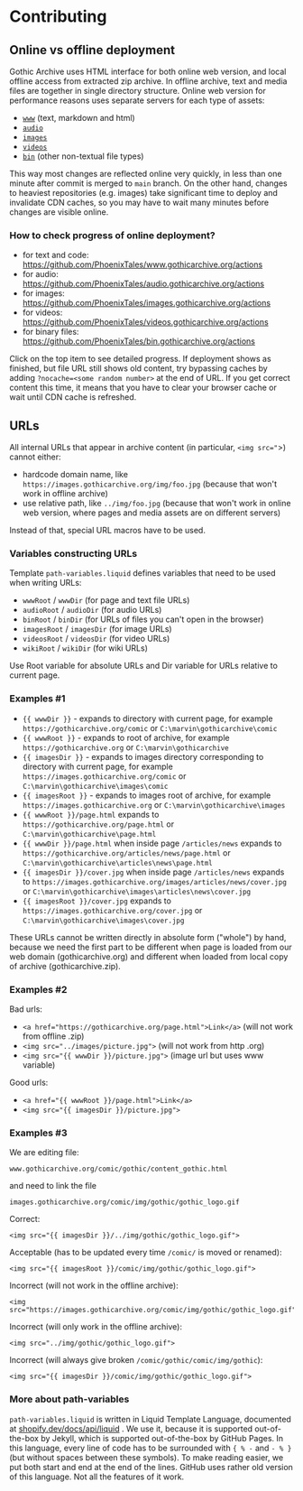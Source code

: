 # Contributing

## Online vs offline deployment
Gothic Archive uses HTML interface for both online web version, and local offline access from extracted zip archive.
In offline archive, text and media files are together in single directory structure.
Online web version for performance reasons uses separate servers for each type of assets:
- [`www`](https://github.com/PhoenixTales/www.gothicarchive.org) (text, markdown and html)
- [`audio`](https://github.com/PhoenixTales/audio.gothicarchive.org)
- [`images`](https://github.com/PhoenixTales/images.gothicarchive.org)
- [`videos`](https://github.com/PhoenixTales/videos.gothicarchive.org)
- [`bin`](https://github.com/PhoenixTales/bin.gothicarchive.org) (other non-textual file types)

This way most changes are reflected online very quickly, in less than one minute after commit is merged to `main` branch. 
On the other hand, changes to heaviest repositories (e.g. images) take significant time to deploy and invalidate CDN caches, so you may have to wait many minutes before changes are visible online.

### How to check progress of online deployment?
- for text and code: https://github.com/PhoenixTales/www.gothicarchive.org/actions
- for audio: https://github.com/PhoenixTales/audio.gothicarchive.org/actions
- for images: https://github.com/PhoenixTales/images.gothicarchive.org/actions
- for videos: https://github.com/PhoenixTales/videos.gothicarchive.org/actions
- for binary files: https://github.com/PhoenixTales/bin.gothicarchive.org/actions

Click on the top item to see detailed progress. If deployment shows as finished, but file URL still shows old content, try bypassing caches by adding `?nocache=<some random number>` at the end of URL. If you get correct content this time, it means that you have to clear your browser cache or wait until CDN cache is refreshed.

## URLs
All internal URLs that appear in archive content (in particular, `<img src="`>) cannot either:
- hardcode domain name, like `https://images.gothicarchive.org/img/foo.jpg` (because that won't work in offline archive)
- use relative path, like `../img/foo.jpg` (because that won't work in online web version, where pages and media assets are on different servers)

Instead of that, special URL macros have to be used.


### Variables constructing URLs

Template `path-variables.liquid` defines variables that need to be used when writing URLs:
- `wwwRoot`    / `wwwDir`    (for page and text file URLs)
- `audioRoot`  / `audioDir`  (for audio URLs)
- `binRoot`    / `binDir`    (for URLs of files you can't open in the browser)
- `imagesRoot` / `imagesDir` (for image URLs)
- `videosRoot` / `videosDir` (for video URLs)
- `wikiRoot`   / `wikiDir`   (for wiki URLs)

Use Root variable for absolute URLs and Dir variable for URLs relative to current page.


### Examples #1

- `{{ wwwDir }}` - expands to directory with current page, for example `https://gothicarchive.org/comic` or `C:\marvin\gothicarchive\comic`
- `{{ wwwRoot }}` - expands to root of archive, for example `https://gothicarchive.org` or `C:\marvin\gothicarchive`
- `{{ imagesDir }}` - expands to images directory corresponding to directory with current page, for example `https://images.gothicarchive.org/comic` or `C:\marvin\gothicarchive\images\comic`
- `{{ imagesRoot }}` - expands to images root of archive, for example `https://images.gothicarchive.org` or `C:\marvin\gothicarchive\images`
- `{{ wwwRoot }}/page.html` expands to `https://gothicarchive.org/page.html` or `C:\marvin\gothicarchive\page.html`
- `{{ wwwDir }}/page.html` when inside page `/articles/news` expands to `https://gothicarchive.org/articles/news/page.html` or `C:\marvin\gothicarchive\articles\news\page.html`
- `{{ imagesDir }}/cover.jpg` when inside page `/articles/news` expands to `https://images.gothicarchive.org/images/articles/news/cover.jpg` or `C:\marvin\gothicarchive\images\articles\news\cover.jpg`
- `{{ imagesRoot }}/cover.jpg` expands to `https://images.gothicarchive.org/cover.jpg` or `C:\marvin\gothicarchive\images\cover.jpg`

These URLs cannot be written directly in absolute form ("whole") by hand, because we need the first part to be different when page is loaded from our web domain (gothicarchive.org) and different when loaded from local copy of archive (gothicarchive.zip).


### Examples #2

Bad urls:
- `<a href="https://gothicarchive.org/page.html">Link</a>` (will not work from offline .zip)
- `<img src="../images/picture.jpg">` (will not work from http .org)
- `<img src="{{ wwwDir }}/picture.jpg">` (image url but uses www variable)

Good urls:
- `<a href="{{ wwwRoot }}/page.html">Link</a>`
- `<img src="{{ imagesDir }}/picture.jpg">`


### Examples #3
We are editing file:
```
www.gothicarchive.org/comic/gothic/content_gothic.html
```
and need to link the file
```
images.gothicarchive.org/comic/img/gothic/gothic_logo.gif
```
Correct:
```
<img src="{{ imagesDir }}/../img/gothic/gothic_logo.gif">
```
Acceptable (has to be updated every time `/comic/` is moved or renamed):
```
<img src="{{ imagesRoot }}/comic/img/gothic/gothic_logo.gif">
```
Incorrect (will not work in the offline archive):
```
<img src="https://images.gothicarchive.org/comic/img/gothic/gothic_logo.gif">
```
Incorrect (will only work in the offline archive):
```
<img src="../img/gothic/gothic_logo.gif">
```
Incorrect (will always give broken `/comic/gothic/comic/img/gothic`):
```
<img src="{{ imagesDir }}/comic/img/gothic/gothic_logo.gif">
```


### More about path-variables

`path-variables.liquid` is written in Liquid Template Language, documented at [shopify.dev/docs/api/liquid](https://shopify.dev/docs/api/liquid) .
We use it, because it is supported out-of-the-box by Jekyll, which is supported out-of-the-box by GitHub Pages.
In this language, every line of code has to be surrounded with `{ % -` and `- % }` (but without spaces between these symbols).
To make reading easier, we put both start and end at the end of the lines.
GitHub uses rather old version of this language. Not all the features of it work.

